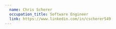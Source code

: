 ```yaml
---
  name: Chris Scherer
  occupation_title: Software Engineer
  link: https://www.linkedin.com/in/cscherer549
---
```

